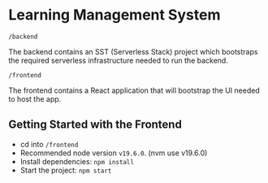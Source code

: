 # Learning Management System

`/backend`

The backend contains an SST (Serverless Stack) project which bootstraps the required serverless infrastructure needed to run the backend.

`/frontend`

The frontend contains a React application that will bootstrap the UI needed to host the app.

## Getting Started with the Frontend

- cd into `/frontend`
- Recommended node version `v19.6.0`. (nvm use v19.6.0)
- Install dependencies: `npm install`
- Start the project: `npm start`
